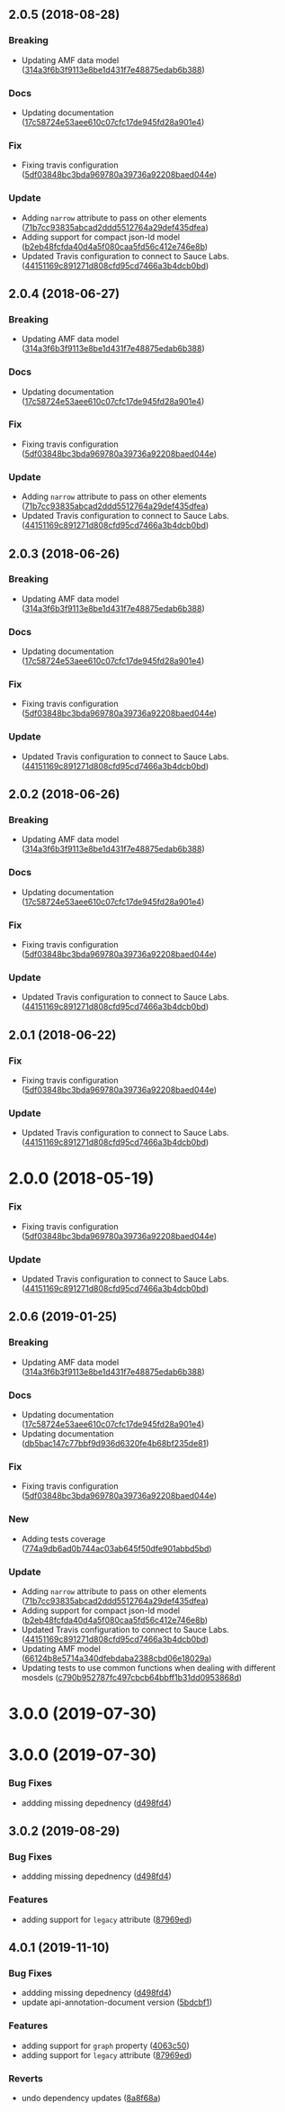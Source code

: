 <a name="2.0.5"></a>
## 2.0.5 (2018-08-28)


### Breaking

* Updating AMF data model ([314a3f6b3f9113e8be1d431f7e48875edab6b388](https://github.com/advanced-rest-client/api-responses-document/commit/314a3f6b3f9113e8be1d431f7e48875edab6b388))

### Docs

* Updating documentation ([17c58724e53aee610c07cfc17de945fd28a901e4](https://github.com/advanced-rest-client/api-responses-document/commit/17c58724e53aee610c07cfc17de945fd28a901e4))

### Fix

* Fixing travis configuration ([5df03848bc3bda969780a39736a92208baed044e](https://github.com/advanced-rest-client/api-responses-document/commit/5df03848bc3bda969780a39736a92208baed044e))

### Update

* Adding `narrow` attribute to pass on other elements ([71b7cc93835abcad2ddd5512764a29def435dfea](https://github.com/advanced-rest-client/api-responses-document/commit/71b7cc93835abcad2ddd5512764a29def435dfea))
* Adding support for compact json-ld model ([b2eb48fcfda40d4a5f080caa5fd56c412e746e8b](https://github.com/advanced-rest-client/api-responses-document/commit/b2eb48fcfda40d4a5f080caa5fd56c412e746e8b))
* Updated Travis configuration to connect to Sauce Labs. ([44151169c891271d808cfd95cd7466a3b4dcb0bd](https://github.com/advanced-rest-client/api-responses-document/commit/44151169c891271d808cfd95cd7466a3b4dcb0bd))



<a name="2.0.4"></a>
## 2.0.4 (2018-06-27)


### Breaking

* Updating AMF data model ([314a3f6b3f9113e8be1d431f7e48875edab6b388](https://github.com/advanced-rest-client/api-responses-document/commit/314a3f6b3f9113e8be1d431f7e48875edab6b388))

### Docs

* Updating documentation ([17c58724e53aee610c07cfc17de945fd28a901e4](https://github.com/advanced-rest-client/api-responses-document/commit/17c58724e53aee610c07cfc17de945fd28a901e4))

### Fix

* Fixing travis configuration ([5df03848bc3bda969780a39736a92208baed044e](https://github.com/advanced-rest-client/api-responses-document/commit/5df03848bc3bda969780a39736a92208baed044e))

### Update

* Adding `narrow` attribute to pass on other elements ([71b7cc93835abcad2ddd5512764a29def435dfea](https://github.com/advanced-rest-client/api-responses-document/commit/71b7cc93835abcad2ddd5512764a29def435dfea))
* Updated Travis configuration to connect to Sauce Labs. ([44151169c891271d808cfd95cd7466a3b4dcb0bd](https://github.com/advanced-rest-client/api-responses-document/commit/44151169c891271d808cfd95cd7466a3b4dcb0bd))



<a name="2.0.3"></a>
## 2.0.3 (2018-06-26)


### Breaking

* Updating AMF data model ([314a3f6b3f9113e8be1d431f7e48875edab6b388](https://github.com/advanced-rest-client/api-responses-document/commit/314a3f6b3f9113e8be1d431f7e48875edab6b388))

### Docs

* Updating documentation ([17c58724e53aee610c07cfc17de945fd28a901e4](https://github.com/advanced-rest-client/api-responses-document/commit/17c58724e53aee610c07cfc17de945fd28a901e4))

### Fix

* Fixing travis configuration ([5df03848bc3bda969780a39736a92208baed044e](https://github.com/advanced-rest-client/api-responses-document/commit/5df03848bc3bda969780a39736a92208baed044e))

### Update

* Updated Travis configuration to connect to Sauce Labs. ([44151169c891271d808cfd95cd7466a3b4dcb0bd](https://github.com/advanced-rest-client/api-responses-document/commit/44151169c891271d808cfd95cd7466a3b4dcb0bd))



<a name="2.0.2"></a>
## 2.0.2 (2018-06-26)


### Breaking

* Updating AMF data model ([314a3f6b3f9113e8be1d431f7e48875edab6b388](https://github.com/advanced-rest-client/api-responses-document/commit/314a3f6b3f9113e8be1d431f7e48875edab6b388))

### Docs

* Updating documentation ([17c58724e53aee610c07cfc17de945fd28a901e4](https://github.com/advanced-rest-client/api-responses-document/commit/17c58724e53aee610c07cfc17de945fd28a901e4))

### Fix

* Fixing travis configuration ([5df03848bc3bda969780a39736a92208baed044e](https://github.com/advanced-rest-client/api-responses-document/commit/5df03848bc3bda969780a39736a92208baed044e))

### Update

* Updated Travis configuration to connect to Sauce Labs. ([44151169c891271d808cfd95cd7466a3b4dcb0bd](https://github.com/advanced-rest-client/api-responses-document/commit/44151169c891271d808cfd95cd7466a3b4dcb0bd))



<a name="2.0.1"></a>
## 2.0.1 (2018-06-22)


### Fix

* Fixing travis configuration ([5df03848bc3bda969780a39736a92208baed044e](https://github.com/advanced-rest-client/api-responses-document/commit/5df03848bc3bda969780a39736a92208baed044e))

### Update

* Updated Travis configuration to connect to Sauce Labs. ([44151169c891271d808cfd95cd7466a3b4dcb0bd](https://github.com/advanced-rest-client/api-responses-document/commit/44151169c891271d808cfd95cd7466a3b4dcb0bd))



<a name="2.0.0"></a>
# 2.0.0 (2018-05-19)


### Fix

* Fixing travis configuration ([5df03848bc3bda969780a39736a92208baed044e](https://github.com/advanced-rest-client/api-responses-document/commit/5df03848bc3bda969780a39736a92208baed044e))

### Update

* Updated Travis configuration to connect to Sauce Labs. ([44151169c891271d808cfd95cd7466a3b4dcb0bd](https://github.com/advanced-rest-client/api-responses-document/commit/44151169c891271d808cfd95cd7466a3b4dcb0bd))



## 2.0.6 (2019-01-25)


### Breaking

* Updating AMF data model ([314a3f6b3f9113e8be1d431f7e48875edab6b388](https://github.com/advanced-rest-client/api-responses-document/commit/314a3f6b3f9113e8be1d431f7e48875edab6b388))

### Docs

* Updating documentation ([17c58724e53aee610c07cfc17de945fd28a901e4](https://github.com/advanced-rest-client/api-responses-document/commit/17c58724e53aee610c07cfc17de945fd28a901e4))
* Updating documentation ([db5bac147c77bbf9d936d6320fe4b68bf235de81](https://github.com/advanced-rest-client/api-responses-document/commit/db5bac147c77bbf9d936d6320fe4b68bf235de81))

### Fix

* Fixing travis configuration ([5df03848bc3bda969780a39736a92208baed044e](https://github.com/advanced-rest-client/api-responses-document/commit/5df03848bc3bda969780a39736a92208baed044e))

### New

* Adding tests coverage ([774a9db6ad0b744ac03ab645f50dfe901abbd5bd](https://github.com/advanced-rest-client/api-responses-document/commit/774a9db6ad0b744ac03ab645f50dfe901abbd5bd))

### Update

* Adding `narrow` attribute to pass on other elements ([71b7cc93835abcad2ddd5512764a29def435dfea](https://github.com/advanced-rest-client/api-responses-document/commit/71b7cc93835abcad2ddd5512764a29def435dfea))
* Adding support for compact json-ld model ([b2eb48fcfda40d4a5f080caa5fd56c412e746e8b](https://github.com/advanced-rest-client/api-responses-document/commit/b2eb48fcfda40d4a5f080caa5fd56c412e746e8b))
* Updated Travis configuration to connect to Sauce Labs. ([44151169c891271d808cfd95cd7466a3b4dcb0bd](https://github.com/advanced-rest-client/api-responses-document/commit/44151169c891271d808cfd95cd7466a3b4dcb0bd))
* Updating AMF model ([66124b8e5714a340dfebdaba2388cbd06e18029a](https://github.com/advanced-rest-client/api-responses-document/commit/66124b8e5714a340dfebdaba2388cbd06e18029a))
* Updating tests to use common functions when dealing with different mosdels ([c790b952787fc497cbcb64bbff1b31dd0953868d](https://github.com/advanced-rest-client/api-responses-document/commit/c790b952787fc497cbcb64bbff1b31dd0953868d))



# 3.0.0 (2019-07-30)



# 3.0.0 (2019-07-30)


### Bug Fixes

* addding missing depednency ([d498fd4](https://github.com/advanced-rest-client/api-responses-document/commit/d498fd4))



## 3.0.2 (2019-08-29)


### Bug Fixes

* addding missing depednency ([d498fd4](https://github.com/advanced-rest-client/api-responses-document/commit/d498fd4))


### Features

* adding support for `legacy` attribute ([87969ed](https://github.com/advanced-rest-client/api-responses-document/commit/87969ed))



## 4.0.1 (2019-11-10)


### Bug Fixes

* addding missing depednency ([d498fd4](https://github.com/advanced-rest-client/api-responses-document/commit/d498fd4e01bcf42aaa348602ef19eb2c2d52ffc6))
* update api-annotation-document version ([5bdcbf1](https://github.com/advanced-rest-client/api-responses-document/commit/5bdcbf1f3f83a687e9a812188b3364077780b785))


### Features

* adding support for `graph` property ([4063c50](https://github.com/advanced-rest-client/api-responses-document/commit/4063c50584001ca7922a2edaf3031bfd71846d03))
* adding support for `legacy` attribute ([87969ed](https://github.com/advanced-rest-client/api-responses-document/commit/87969edecd5f3a926a743c78ced0efbafdb98d6a))


### Reverts

* undo dependency updates ([8a8f68a](https://github.com/advanced-rest-client/api-responses-document/commit/8a8f68a4d49cdb3c308f753ea207e2fc22c914e3))



